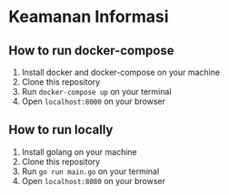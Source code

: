 # Keamanan Informasi

## How to run docker-compose

1. Install docker and docker-compose on your machine
2. Clone this repository
3. Run `docker-compose up` on your terminal
4. Open `localhost:8000` on your browser

## How to run locally

1. Install golang on your machine
2. Clone this repository
3. Run `go run main.go` on your terminal
4. Open `localhost:8080` on your browser
